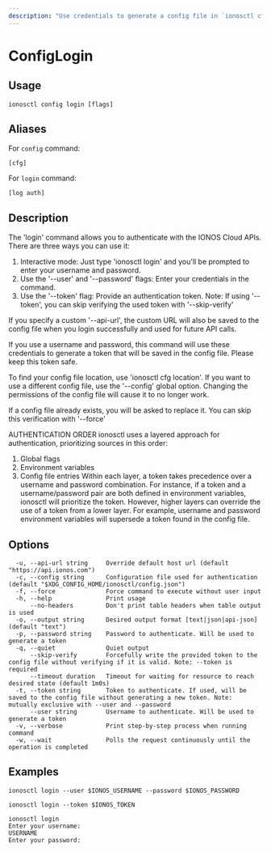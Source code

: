```yaml
---
description: "Use credentials to generate a config file in `ionosctl cfg location`"
---
```


# ConfigLogin

## Usage

```text
ionosctl config login [flags]
```

## Aliases

For `config` command:

```text
[cfg]
```

For `login` command:

```text
[log auth]
```

## Description

The 'login' command allows you to authenticate with the IONOS Cloud APIs. There are three ways you can use it:
  1. Interactive mode: Just type 'ionosctl login' and you'll be prompted to enter your username and password.
  2. Use the '--user' and '--password' flags: Enter your credentials in the command.
  3. Use the '--token' flag: Provide an authentication token.
Note: If using '--token', you can skip verifying the used token with '--skip-verify'

If you specify a custom '--api-url', the custom URL will also be saved to the config file when you login successfully and used for future API calls.

If you use a username and password, this command will use these credentials to generate a token that will be saved in the config file. Please keep this token safe.

To find your config file location, use 'ionosctl cfg location'. If you want to use a different config file, use the '--config' global option. Changing the permissions of the config file will cause it to no longer work.

If a config file already exists, you will be asked to replace it. You can skip this verification with '--force'

AUTHENTICATION ORDER
ionosctl uses a layered approach for authentication, prioritizing sources in this order:
  1. Global flags
  2. Environment variables
  3. Config file entries
Within each layer, a token takes precedence over a username and password combination. For instance, if a token and a username/password pair are both defined in environment variables, ionosctl will prioritize the token. However, higher layers can override the use of a token from a lower layer. For example, username and password environment variables will supersede a token found in the config file.

## Options

```text
  -u, --api-url string     Override default host url (default "https://api.ionos.com")
  -c, --config string      Configuration file used for authentication (default "$XDG_CONFIG_HOME/ionosctl/config.json")
  -f, --force              Force command to execute without user input
  -h, --help               Print usage
      --no-headers         Don't print table headers when table output is used
  -o, --output string      Desired output format [text|json|api-json] (default "text")
  -p, --password string    Password to authenticate. Will be used to generate a token
  -q, --quiet              Quiet output
      --skip-verify        Forcefully write the provided token to the config file without verifying if it is valid. Note: --token is required
      --timeout duration   Timeout for waiting for resource to reach desired state (default 1m0s)
  -t, --token string       Token to authenticate. If used, will be saved to the config file without generating a new token. Note: mutually exclusive with --user and --password
      --user string        Username to authenticate. Will be used to generate a token
  -v, --verbose            Print step-by-step process when running command
  -w, --wait               Polls the request continuously until the operation is completed
```

## Examples

```text
ionosctl login --user $IONOS_USERNAME --password $IONOS_PASSWORD

ionosctl login --token $IONOS_TOKEN

ionosctl login
Enter your username:
USERNAME
Enter your password:
```


